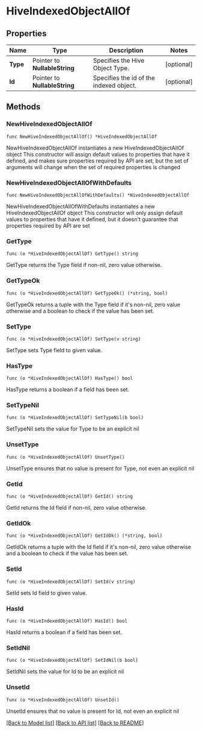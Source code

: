 # HiveIndexedObjectAllOf

## Properties

Name | Type | Description | Notes
------------ | ------------- | ------------- | -------------
**Type** | Pointer to **NullableString** | Specifies the Hive Object Type. | [optional] 
**Id** | Pointer to **NullableString** | Specifies the id of the indexed object. | [optional] 

## Methods

### NewHiveIndexedObjectAllOf

`func NewHiveIndexedObjectAllOf() *HiveIndexedObjectAllOf`

NewHiveIndexedObjectAllOf instantiates a new HiveIndexedObjectAllOf object
This constructor will assign default values to properties that have it defined,
and makes sure properties required by API are set, but the set of arguments
will change when the set of required properties is changed

### NewHiveIndexedObjectAllOfWithDefaults

`func NewHiveIndexedObjectAllOfWithDefaults() *HiveIndexedObjectAllOf`

NewHiveIndexedObjectAllOfWithDefaults instantiates a new HiveIndexedObjectAllOf object
This constructor will only assign default values to properties that have it defined,
but it doesn't guarantee that properties required by API are set

### GetType

`func (o *HiveIndexedObjectAllOf) GetType() string`

GetType returns the Type field if non-nil, zero value otherwise.

### GetTypeOk

`func (o *HiveIndexedObjectAllOf) GetTypeOk() (*string, bool)`

GetTypeOk returns a tuple with the Type field if it's non-nil, zero value otherwise
and a boolean to check if the value has been set.

### SetType

`func (o *HiveIndexedObjectAllOf) SetType(v string)`

SetType sets Type field to given value.

### HasType

`func (o *HiveIndexedObjectAllOf) HasType() bool`

HasType returns a boolean if a field has been set.

### SetTypeNil

`func (o *HiveIndexedObjectAllOf) SetTypeNil(b bool)`

 SetTypeNil sets the value for Type to be an explicit nil

### UnsetType
`func (o *HiveIndexedObjectAllOf) UnsetType()`

UnsetType ensures that no value is present for Type, not even an explicit nil
### GetId

`func (o *HiveIndexedObjectAllOf) GetId() string`

GetId returns the Id field if non-nil, zero value otherwise.

### GetIdOk

`func (o *HiveIndexedObjectAllOf) GetIdOk() (*string, bool)`

GetIdOk returns a tuple with the Id field if it's non-nil, zero value otherwise
and a boolean to check if the value has been set.

### SetId

`func (o *HiveIndexedObjectAllOf) SetId(v string)`

SetId sets Id field to given value.

### HasId

`func (o *HiveIndexedObjectAllOf) HasId() bool`

HasId returns a boolean if a field has been set.

### SetIdNil

`func (o *HiveIndexedObjectAllOf) SetIdNil(b bool)`

 SetIdNil sets the value for Id to be an explicit nil

### UnsetId
`func (o *HiveIndexedObjectAllOf) UnsetId()`

UnsetId ensures that no value is present for Id, not even an explicit nil

[[Back to Model list]](../README.md#documentation-for-models) [[Back to API list]](../README.md#documentation-for-api-endpoints) [[Back to README]](../README.md)


